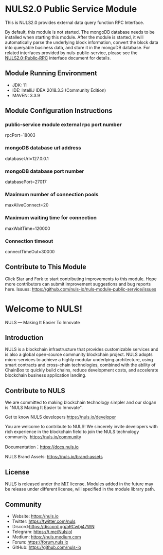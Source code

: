 # NULS2.0 Public Service Module

This is NULS2.0 provides external data query function RPC Interface. 

By default, this module is not started. The mongoDB database needs to be installed when starting this module. After the module is started, it will automatically parse the underlying block information, convert the block data into queryable business data, and store it in the mongoDB database.
For related interfaces provided by nuls-public-service, please see the [NULS2.0-Public-RPC](https://docs.nuls.io/) interface document for details.


## Module Running Environment

- JDK: 11
- IDE: IntelliJ IDEA 2018.3.3 (Community Edition)
- MAVEN: 3.3.9


## Module Configuration Instructions

### public-service module external rpc port number
rpcPort=18003
### mongoDB database url address 
databaseUrl=127.0.0.1
### mongoDB database port number
databasePort=27017
### Maximum number of connection pools
maxAliveConnect=20
### Maximum waiting time for connection
maxWaitTime=120000
### Connection timeout
connectTimeOut=30000


## Contribute to This Module
Click Star and Fork to start contributing improvements to this module.
Hope more contributors can submit improvement suggestions and bug reports here.
Issues: https://github.com/nuls-io/nuls-module-public-service/issues



# Welcome to NULS! #

NULS — Making It Easier To Innovate

## Introduction

NULS is a blockchain infrastructure that provides customizable services and is also a global open-source community blockchain project. NULS adopts micro-services to achieve a highly modular underlying architecture, using smart contracts and cross-chain technologies, combined with the ability of ChainBox to quickly build chains, reduce development costs, and accelerate blockchain business application landing.

## Contribute to NULS
We are committed to making blockchain technology simpler and our slogan is "NULS Making It Easier to Innovate".

Get to know NULS developers
https://nuls.io/developer

You are welcome to contribute to NULS! We sincerely invite developers with rich experience in the blockchain field to join the NULS technology community.
https://nuls.io/community

Documentation：https://docs.nuls.io

NULS Brand Assets: https://nuls.io/brand-assets



## License

NULS is released under the [MIT](http://opensource.org/licenses/MIT) license.
Modules added in the future may be release under different license, will specified in the module library path.

## Community

- Website: https://nuls.io
- Twitter: https://twitter.com/nuls
- Discord:https://discord.gg/aRCwbj47WN
- Telegram: https://t.me/Nulsio)
- Medium: https://nuls.medium.com
- Forum: https://forum.nuls.io
- GitHub: https://github.com/nuls-io

#### 
